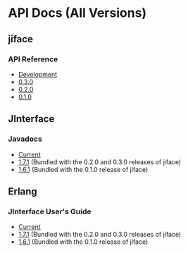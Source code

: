 # API Docs (All Versions)

## jiface

### API Reference

* [Development](../current)
* [0.3.0](../0.3.0)
* [0.2.0](../0.2.0)
* [0.1.0](../0.1.0)

## JInterface

### Javadocs

* [Current](../current/erlang/java)
* [1.7.1](../0.2.0/erlang/java) (Bundled with the 0.2.0 and 0.3.0 releases of jiface)
* [1.6.1](../0.1.0/erlang/java) (Bundled with the 0.1.0 release of jiface)

## Erlang

### JInterface User's Guide

* [Current](../current/erlang/jinterface_users_guide.html)
* [1.7.1](../0.2.0/erlang/jinterface_users_guide.html) (Bundled with the 0.2.0 and 0.3.0 releases of jiface)
* [1.6.1](../0.1.0/erlang/jinterface_users_guide.html) (Bundled with the 0.1.0 release of jiface)
